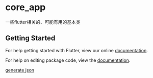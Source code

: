 # core_app

一些flutter相关的、可能有用的基本类

## Getting Started

For help getting started with Flutter, view our online [documentation](https://flutter.io/).

For help on editing package code, view the [documentation](https://flutter.io/developing-packages/).

[generate json](docs/index.html)
